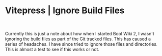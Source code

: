 # Vitepress | Ignore Build Files

<br>

Currently this is just a note about how when I started Bool Wiki 2, I wasn't ignoring the build files as part of the Git tracked files. This has caused a series of headaches. I have since tried to ignore those files and directories. This is almost a test to see if this works or not.
